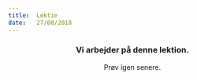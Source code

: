 ```yaml
---
title:  Lektie
date:   27/08/2018
---
```


### <center>Vi arbejder på denne lektion.</center>
<center>Prøv igen senere.</center>